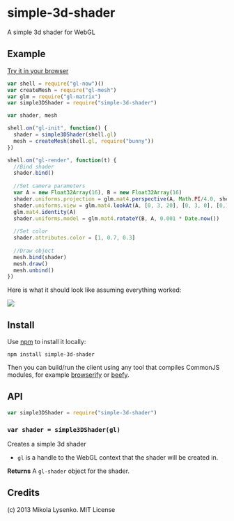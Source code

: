 simple-3d-shader
================
A simple 3d shader for WebGL

## Example

[Try it in your browser](http://mikolalysenko.github.io/simple-3d-shader/)

```javascript
var shell = require("gl-now")()
var createMesh = require("gl-mesh")
var glm = require("gl-matrix")
var simple3DShader = require("simple-3d-shader")

var shader, mesh

shell.on("gl-init", function() {
  shader = simple3DShader(shell.gl)
  mesh = createMesh(shell.gl, require("bunny"))
})

shell.on("gl-render", function(t) {
  //Bind shader
  shader.bind()
  
  //Set camera parameters
  var A = new Float32Array(16), B = new Float32Array(16)
  shader.uniforms.projection = glm.mat4.perspective(A, Math.PI/4.0, shell.width/shell.height, 0.1, 1000.0)
  shader.uniforms.view = glm.mat4.lookAt(A, [0, 3, 20], [0, 3, 0], [0,1,0])
  glm.mat4.identity(A)
  shader.uniforms.model = glm.mat4.rotateY(B, A, 0.001 * Date.now())
  
  //Set color
  shader.attributes.color = [1, 0.7, 0.3]
  
  //Draw object
  mesh.bind(shader)
  mesh.draw()
  mesh.unbind()
})
```

Here is what it should look like assuming everything worked:

<img src="https://raw.github.com/mikolalysenko/simple-3d-shader/master/images/screenshot.png">


## Install

Use [npm](https://npmjs.org/) to install it locally:

    npm install simple-3d-shader
    
Then you can build/run the client using any tool that compiles CommonJS modules, for example [browserify](https://github.com/substack/node-browserify) or [beefy](https://github.com/chrisdickinson/beefy).

## API

```javascript
var simple3DShader = require("simple-3d-shader")
```

### `var shader = simple3DShader(gl)`
Creates a simple 3d shader

* `gl` is a handle to the WebGL context that the shader will be created in.

**Returns** A `gl-shader` object for the shader.

## Credits
(c) 2013 Mikola Lysenko. MIT License
